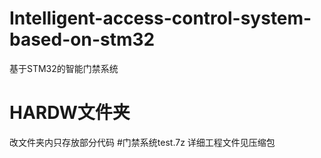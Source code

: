 # Intelligent-access-control-system-based-on-stm32
基于STM32的智能门禁系统 
# HARDW文件夹
改文件夹内只存放部分代码
#门禁系统test.7z
详细工程文件见压缩包
